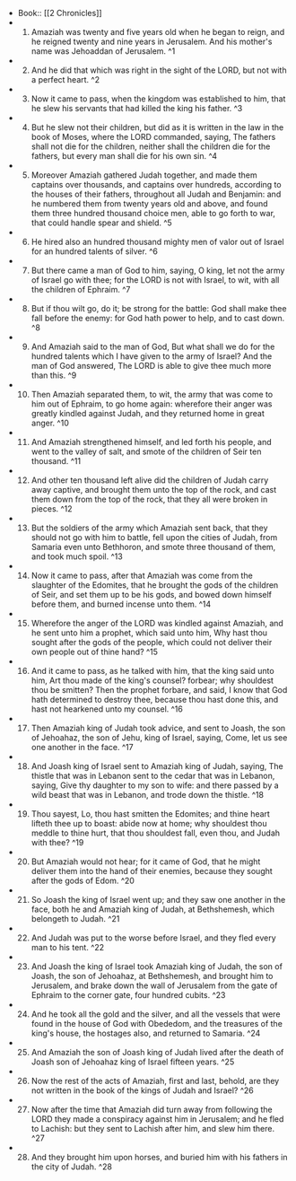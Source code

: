 - Book:: [[2 Chronicles]]
- 1. Amaziah was twenty and five years old when he began to reign, and he reigned twenty and nine years in Jerusalem. And his mother's name was Jehoaddan of Jerusalem. ^1
- 2. And he did that which was right in the sight of the LORD, but not with a perfect heart. ^2
- 3. Now it came to pass, when the kingdom was established to him, that he slew his servants that had killed the king his father. ^3
- 4. But he slew not their children, but did as it is written in the law in the book of Moses, where the LORD commanded, saying, The fathers shall not die for the children, neither shall the children die for the fathers, but every man shall die for his own sin. ^4
- 5. Moreover Amaziah gathered Judah together, and made them captains over thousands, and captains over hundreds, according to the houses of their fathers, throughout all Judah and Benjamin: and he numbered them from twenty years old and above, and found them three hundred thousand choice men, able to go forth to war, that could handle spear and shield. ^5
- 6. He hired also an hundred thousand mighty men of valor out of Israel for an hundred talents of silver. ^6
- 7. But there came a man of God to him, saying, O king, let not the army of Israel go with thee; for the LORD is not with Israel, to wit, with all the children of Ephraim. ^7
- 8. But if thou wilt go, do it; be strong for the battle: God shall make thee fall before the enemy: for God hath power to help, and to cast down. ^8
- 9. And Amaziah said to the man of God, But what shall we do for the hundred talents which I have given to the army of Israel? And the man of God answered, The LORD is able to give thee much more than this. ^9
- 10. Then Amaziah separated them, to wit, the army that was come to him out of Ephraim, to go home again: wherefore their anger was greatly kindled against Judah, and they returned home in great anger. ^10
- 11. And Amaziah strengthened himself, and led forth his people, and went to the valley of salt, and smote of the children of Seir ten thousand. ^11
- 12. And other ten thousand left alive did the children of Judah carry away captive, and brought them unto the top of the rock, and cast them down from the top of the rock, that they all were broken in pieces. ^12
- 13. But the soldiers of the army which Amaziah sent back, that they should not go with him to battle, fell upon the cities of Judah, from Samaria even unto Bethhoron, and smote three thousand of them, and took much spoil. ^13
- 14. Now it came to pass, after that Amaziah was come from the slaughter of the Edomites, that he brought the gods of the children of Seir, and set them up to be his gods, and bowed down himself before them, and burned incense unto them. ^14
- 15. Wherefore the anger of the LORD was kindled against Amaziah, and he sent unto him a prophet, which said unto him, Why hast thou sought after the gods of the people, which could not deliver their own people out of thine hand? ^15
- 16. And it came to pass, as he talked with him, that the king said unto him, Art thou made of the king's counsel? forbear; why shouldest thou be smitten? Then the prophet forbare, and said, I know that God hath determined to destroy thee, because thou hast done this, and hast not hearkened unto my counsel. ^16
- 17. Then Amaziah king of Judah took advice, and sent to Joash, the son of Jehoahaz, the son of Jehu, king of Israel, saying, Come, let us see one another in the face. ^17
- 18. And Joash king of Israel sent to Amaziah king of Judah, saying, The thistle that was in Lebanon sent to the cedar that was in Lebanon, saying, Give thy daughter to my son to wife: and there passed by a wild beast that was in Lebanon, and trode down the thistle. ^18
- 19. Thou sayest, Lo, thou hast smitten the Edomites; and thine heart lifteth thee up to boast: abide now at home; why shouldest thou meddle to thine hurt, that thou shouldest fall, even thou, and Judah with thee? ^19
- 20. But Amaziah would not hear; for it came of God, that he might deliver them into the hand of their enemies, because they sought after the gods of Edom. ^20
- 21. So Joash the king of Israel went up; and they saw one another in the face, both he and Amaziah king of Judah, at Bethshemesh, which belongeth to Judah. ^21
- 22. And Judah was put to the worse before Israel, and they fled every man to his tent. ^22
- 23. And Joash the king of Israel took Amaziah king of Judah, the son of Joash, the son of Jehoahaz, at Bethshemesh, and brought him to Jerusalem, and brake down the wall of Jerusalem from the gate of Ephraim to the corner gate, four hundred cubits. ^23
- 24. And he took all the gold and the silver, and all the vessels that were found in the house of God with Obededom, and the treasures of the king's house, the hostages also, and returned to Samaria. ^24
- 25. And Amaziah the son of Joash king of Judah lived after the death of Joash son of Jehoahaz king of Israel fifteen years. ^25
- 26. Now the rest of the acts of Amaziah, first and last, behold, are they not written in the book of the kings of Judah and Israel? ^26
- 27. Now after the time that Amaziah did turn away from following the LORD they made a conspiracy against him in Jerusalem; and he fled to Lachish: but they sent to Lachish after him, and slew him there. ^27
- 28. And they brought him upon horses, and buried him with his fathers in the city of Judah. ^28
